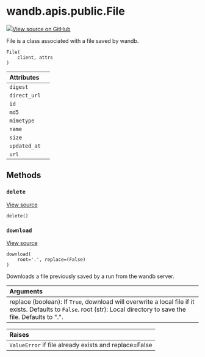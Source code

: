 # wandb.apis.public.File

[![](https://www.tensorflow.org/images/GitHub-Mark-32px.png)View source on GitHub](https://www.github.com/wandb/client/tree/7bbc4a4eac8eeb2bf37a62ce519e0de61c67eadf/wandb/apis/public.py#L1636-L1739)

File is a class associated with a file saved by wandb.

```text
File(
    client, attrs
)
```

| Attributes |  |
| :--- | :--- |
|  `digest` |  |
|  `direct_url` |  |
|  `id` |  |
|  `md5` |  |
|  `mimetype` |  |
|  `name` |  |
|  `size` |  |
|  `updated_at` |  |
|  `url` |  |

## Methods

### `delete` <a id="delete"></a>

[View source](https://www.github.com/wandb/client/tree/7bbc4a4eac8eeb2bf37a62ce519e0de61c67eadf/wandb/apis/public.py#L1719-L1732)

```text
delete()
```

### `download` <a id="download"></a>

[View source](https://www.github.com/wandb/client/tree/7bbc4a4eac8eeb2bf37a62ce519e0de61c67eadf/wandb/apis/public.py#L1696-L1717)

```text
download(
    root='.', replace=(False)
)
```

Downloads a file previously saved by a run from the wandb server.

| Arguments |
| :--- |
|  replace \(boolean\): If `True`, download will overwrite a local file if it exists. Defaults to `False`. root \(str\): Local directory to save the file. Defaults to ".". |

| Raises |
| :--- |
|  `ValueError` if file already exists and replace=False |

